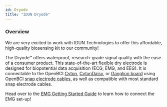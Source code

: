 ```yaml
---
id: Dryode
title: "IDUN Dryode"
---
```

### Overview

We are very excited to work with IDUN Technologies to offer this affordable, high-quality biosensing kit to our community!

The Dryode™ offers waterproof, research-grade signal quality with the ease of a consumer product. This state-of-the-art flexible dry electrode is designed for biopotential data acquisition (ECG, EMG, and EEG). It is connectable to the OpenBCI [Cyton](https://shop.openbci.com/collections/frontpage/products/cyton-biosensing-board-8-channel), [CytonDaisy](https://shop.openbci.com/collections/frontpage/products/cyton-daisy-biosensing-boards-16-channel), or [Ganglion board](https://shop.openbci.com/collections/frontpage/products/ganglion-board) using OpenBCI [snap electrode cables](https://shop.openbci.com/collections/frontpage/products/emg-ecg-snap-electrode-cables), as well as compatible with most standard snap electrode cables.

Head over to the [EMG Getting Started Guide](01GettingStarted/02-Biosensing-Setups/02-EMG-Setup.md) to learn how to connect the EMG set-up!
